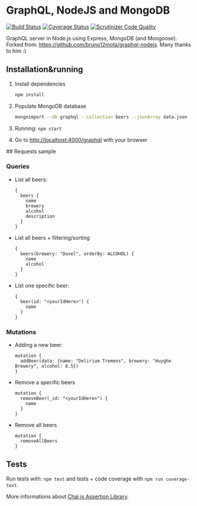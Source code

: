 # GraphQL, NodeJS and MongoDB

[![Build Status](https://travis-ci.org/maxpou/graphql-nodejs-mongodb.svg?branch=master)](https://travis-ci.org/maxpou/graphql-nodejs-mongodb)
[![Coverage Status](https://coveralls.io/repos/github/maxpou/graphql-nodejs-mongodb/badge.svg?branch=master)](https://coveralls.io/github/maxpou/graphql-nodejs-mongodb?branch=master)
[![Scrutinizer Code Quality](https://scrutinizer-ci.com/g/maxpou/graphql-nodejs-mongodb/badges/quality-score.png?b=master)](https://scrutinizer-ci.com/g/maxpou/graphql-nodejs-mongodb/?branch=master)

GraphQL server in Node.js using Express, MongoDB (and Mongoose).  
Forked from: https://github.com/bruno12mota/graphql-nodejs. Many thanks to him :)

## Installation&running

1. Install dependencies

    ```sh
    npm install
    ```

2. Populate MongoDB database

    ```sh
    mongoimport --db graphql --collection beers --jsonArray data.json
    ```

3. Running: `npm start`
4. Go to [http://localhost:4000/graphql](http://localhost:4000/graphql) with your browser

## Requests sample

### Queries

* List all beers:

    ```
    {
      beers {
        name
        brewery
        alcohol
        description
      }
    }
    ```

* List all beers + filtering/sorting

    ```
    {
      beers(brewery: "Duvel", orderBy: ALCOHOL) {
        name
        alcohol
      }
    }
    ```


* List one specific beer:

    ```
    {
      beer(id: "<yourIdHere>") {
        name
      }
    }
    ```

### Mutations

* Adding a new beer:

    ```
    mutation {
      addBeer(data: {name: "Delirium Tremens", brewery: "Huyghe Brewery", alcohol: 8.5})
    }
    ```

* Remove a specific beers

    ```
    mutation {
      removeBeer(_id: "<yourIdHere>") {
        name
      }
    }
    ```

* Remove all beers

    ```
    mutation {
      removeAllBeers
    }
    ```

## Tests

Run tests with: `npm test` and tests + code coverage with `npm run coverage-text`.  

More informations about [Chai.js Assertion Library](http://chaijs.com/).
